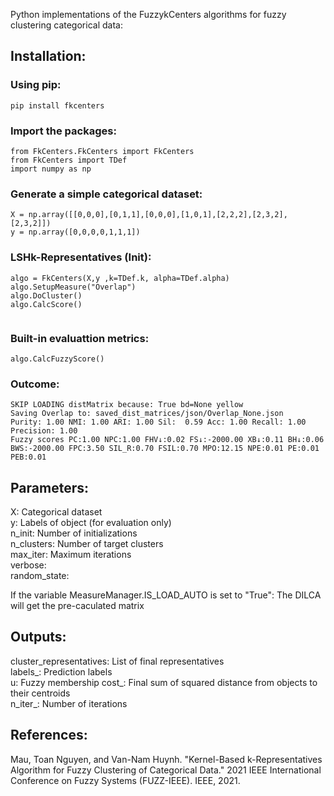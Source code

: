 Python implementations of the FuzzykCenters algorithms for fuzzy clustering categorical data:

## Installation:
### Using pip: 
```shell
pip install fkcenters
```

### Import the packages:
```shell
from FkCenters.FkCenters import FkCenters
from FkCenters import TDef
import numpy as np
```
### Generate a simple categorical dataset:

```shell
X = np.array([[0,0,0],[0,1,1],[0,0,0],[1,0,1],[2,2,2],[2,3,2],[2,3,2]])
y = np.array([0,0,0,0,1,1,1])
```

### LSHk-Representatives (Init): 

```shell
algo = FkCenters(X,y ,k=TDef.k, alpha=TDef.alpha)
algo.SetupMeasure("Overlap")
algo.DoCluster()
algo.CalcScore()


```

### Built-in evaluattion metrics:
```shell
algo.CalcFuzzyScore()
```

### Outcome:
```shell
SKIP LOADING distMatrix because: True bd=None yellow
Saving Overlap to: saved_dist_matrices/json/Overlap_None.json
Purity: 1.00 NMI: 1.00 ARI: 1.00 Sil:  0.59 Acc: 1.00 Recall: 1.00 Precision: 1.00
Fuzzy scores PC:1.00 NPC:1.00 FHV↓:0.02 FS↓:-2000.00 XB↓:0.11 BH↓:0.06 BWS:-2000.00 FPC:3.50 SIL_R:0.70 FSIL:0.70 MPO:12.15 NPE:0.01 PE:0.01 PEB:0.01
```

## Parameters:
X: Categorical dataset\
y: Labels of object (for evaluation only)\
n_init: Number of initializations \
n_clusters: Number of target clusters\
max_iter: Maximum iterations\
verbose: \
random_state: 

If the variable MeasureManager.IS_LOAD_AUTO is set to "True": The DILCA will get the pre-caculated matrix
 
## Outputs:
cluster_representatives: List of final representatives\
labels_: Prediction labels\
u: Fuzzy membership
cost_: Final sum of squared distance from objects to their centroids\
n_iter_: Number of iterations

## References:
Mau, Toan Nguyen, and Van-Nam Huynh. "Kernel-Based k-Representatives Algorithm for Fuzzy Clustering of Categorical Data." 2021 IEEE International Conference on Fuzzy Systems (FUZZ-IEEE). IEEE, 2021.


